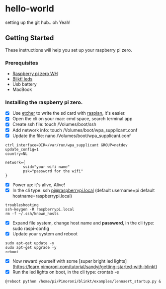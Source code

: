 # hello-world
setting up the git hub.. oh Yeah!

## Getting Started
These instructions will help you set up your raspberry pi zero.

### Prerequisites
* [Raspberry pi zero WH](https://www.kiwi-electronics.nl/raspberry-pi-zero-wh-header-voorgesoldeerd?search=raspberry%20pi%20zero)
* [Blikt! leds](https://www.kiwi-electronics.nl/blinkt-voor-raspberry-pi?search=blinkt!)
* Usb battery
* MacBook

### Installing the raspberry pi zero.
- [x] Use [etcher](https://etcher.io) to write the sd card with [raspian](https://www.raspberrypi.org/downloads/raspbian/), it's easier.
- [x] Open the cli on your mac: cmd space, search terminal.app
- [x] Create ssh file: touch /Volumes/boot/ssh
- [x] Add network info: touch /Volumes/boot/wpa_supplicant.conf
- [x] Update the file: nano /Volumes/boot/wpa_supplicant.conf
```
ctrl_interface=DIR=/var/run/wpa_supplicant GROUP=netdev
update_config=1
country=NL

network={
        ssid="your wifi name"
        psk="password for the wifi"
}
```
- [x] Power up: it's alive, Alive!
- [x] In the cli type: ssh pi@raspberrypi.local (default username=pi default hostname=raspberrypi.local)
```
troubleshooting
ssh-keygen -R raspberrypi.local
rm -f ~/.ssh/known_hosts
```
- [x] Expand file system, change host name and **password**, in the cli type: sudo raspi-config
- [x] Update your system and reboot
```
sudo apt-get update -y
sudo apt-get upgrade -y
reboot
```
- [x] Now reward yourself with some [super bright led lights] (https://learn.pimoroni.com/tutorial/sandyj/getting-started-with-blinkt)
- [x] Run the led lights on boot, in the cli type: crontab -e
```
@reboot python /home/pi/Pimoroni/blinkt/examples/lennaert_startup.py &
```
